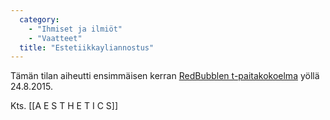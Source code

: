 ```yaml
---
  category: 
    - "Ihmiset ja ilmiöt"
    - "Vaatteet"
  title: "Estetiikkayliannostus"
---
```

Tämän tilan aiheutti ensimmäisen kerran [RedBubblen t-paitakokoelma](http://www.redbubble.com/shop/vaporwave+t-shirts) yöllä 24.8.2015.

Kts. [[A E S T H E T I C S]]